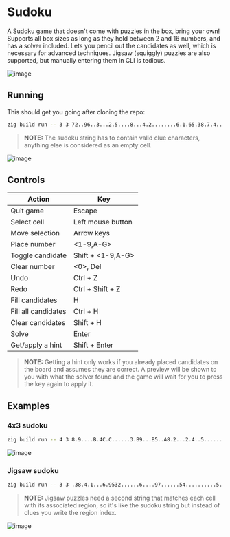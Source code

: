 # Sudoku

A Sudoku game that doesn't come with puzzles in the box, bring your own!
Supports all box sizes as long as they hold between 2 and 16 numbers, and has a solver included.
Lets you pencil out the candidates as well, which is necessary for advanced techniques.
Jigsaw (squiggly) puzzles are also supported, but manually entering them in CLI is tedious.

![image](https://github.com/Ryp/sudoku-zig/assets/1625198/aeef8711-5366-4aad-886a-1e3bf295cd86)

## Running

This should get you going after cloning the repo:
```sh
zig build run -- 3 3 72..96..3...2.5....8...4.2........6.1.65.38.7.4........3.8...9....7.2...2..43..18
```
> **NOTE:** The sudoku string has to contain valid clue characters, anything else is considered as an empty cell.

![image](https://github.com/Ryp/sudoku-zig/assets/1625198/1e333afa-67a0-49b1-876a-8b180dd0b525)

## Controls

| Action                | Key                |
|-----------------------|--------------------|
| Quit game             | Escape             |
| Select cell           | Left mouse button  |
| Move selection        | Arrow keys         |
| Place number          | <1-9,A-G>          |
| Toggle candidate      | Shift + <1-9,A-G>  |
| Clear number          | <0>, Del           |
| Undo                  | Ctrl + Z           |
| Redo                  | Ctrl + Shift + Z   |
| Fill candidates       | H                  |
| Fill all candidates   | Ctrl + H           |
| Clear candidates      | Shift + H          |
| Solve                 | Enter              |
| Get/apply a hint      | Shift + Enter      |

> **NOTE:** Getting a hint only works if you already placed candidates on the board and assumes they are correct.
> A preview will be shown to you with what the solver found and the game will wait for you to press the key again to apply it.

## Examples

### 4x3 sudoku

```sh
zig build run -- 4 3 8.9....B.4C.C......3.B9...B5..A8.2...2.4..5........9........7...1B69...32...C47A...B........5........1..A.7...5.87..13...8A.3......2.14.5....8.C
```

![image](https://github.com/Ryp/sudoku-zig/assets/1625198/4368f413-929f-46ea-a1fd-ce00478b7131)

### Jigsaw sudoku
```sh
zig build run -- 3 3 .38.4.1...6.9532......6....97......54..........5..2......6..8...57....6.34.8..... 111111222113444422133455442334455222366657777366559997366659977386858997888888997
```
> **NOTE:** Jigsaw puzzles need a second string that matches each cell with its associated region, so it's like the sudoku string but instead of clues you write the region index.

![image](https://github.com/Ryp/sudoku-zig/assets/1625198/5982b7f8-c556-40ea-bc1b-68583388342f)
